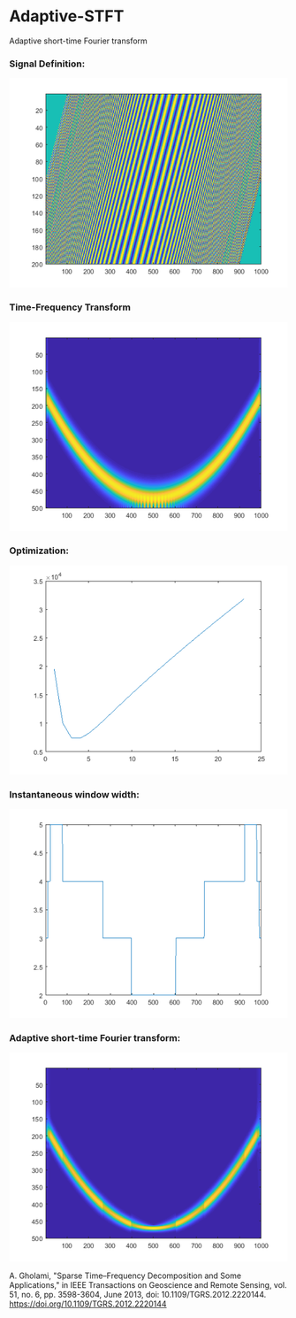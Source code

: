 # Adaptive-STFT
Adaptive short-time Fourier transform
### **Signal Definition**:
![Wavefield example](img/sig1.png)

### **Time-Frequency Transform**
![Wavefield example](img/sig2_1.png)

### **Optimization**: 
![Wavefield example](img/cf.png)

### **Instantaneous window width**: 
![Wavefield example](img/cf2.png)

### **Adaptive short-time Fourier transform**: 
![Wavefield example](img/sig2_3.png)

A. Gholami, "Sparse Time–Frequency Decomposition and Some Applications," in IEEE Transactions on Geoscience and Remote Sensing, vol. 51, no. 6, pp. 3598-3604, June 2013, doi: 10.1109/TGRS.2012.2220144.
https://doi.org/10.1109/TGRS.2012.2220144
